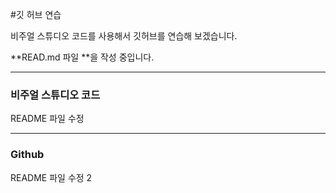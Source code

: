#깃 허브 연습

비주얼 스튜디오 코드를 사용해서 깃허브를 연습해 보겠습니다.

**READ.md 파일 **을 작성 중입니다.

-----------------------------------------------
### 비주얼 스튜디오 코드

README 파일 수정

---------------------------------------------------
### Github

README 파일 수정 2
